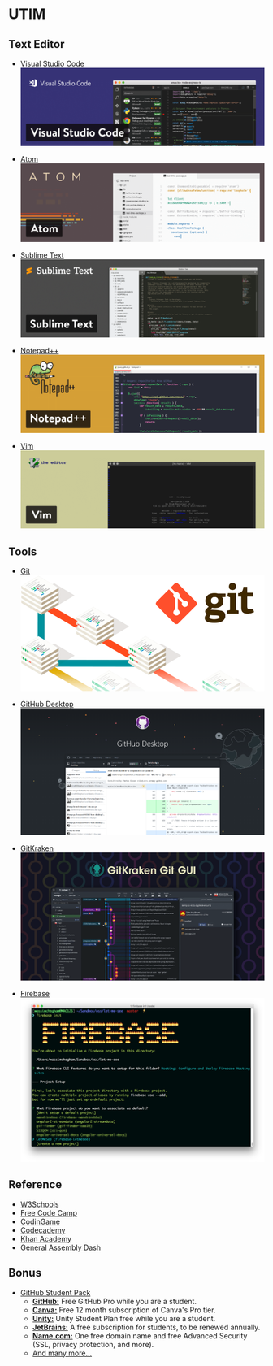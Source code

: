 # UTIM

## Text Editor
* [Visual Studio Code](https://code.visualstudio.com/)
    [![](visual-studio-code-text-editor-1.png)](https://code.visualstudio.com/)

* [Atom](https://atom.io/)
    [![](atom-text-editor-1.png)](https://atom.io/)

* [Sublime Text](https://www.sublimetext.com/3)
    [![](sublime-text-editor-1.png)](https://www.sublimetext.com/3)

* [Notepad++](https://notepad-plus-plus.org/downloads/)
    [![](notepad-plus-plus-text-editor-1-1.png)](https://notepad-plus-plus.org/downloads/)

* [Vim](https://www.vim.org/download.php)
    [![](vim-text-editor-1-1.png)](https://www.vim.org/download.php)

## Tools
* [Git](https://git-scm.com/downloads)
    [![](git-and-the-importnace-of-version-control.gif)](https://www.vim.org/download.php)

* [GitHub Desktop](https://desktop.github.com/)
    [![](desktop.github.com.png)](https://desktop.github.com/)

* [GitKraken](https://www.gitkraken.com/pricing)
    [![](og-git-client.png)](https://www.gitkraken.com/pricing)

* [Firebase](https://www.gitkraken.com/pricing)
    [![](1_bE_i4p9NLvfi5UiTdvHa4A.png)](https://www.gitkraken.com/pricing)

## Reference
- [W3Schools](https://www.w3schools.com/)
- [Free Code Camp](https://www.freecodecamp.org/)
- [CodinGame](https://www.codingame.com/start)
- [Codecademy](https://www.codecademy.com/)
- [Khan Academy](https://www.khanacademy.org/)
- [General Assembly Dash](https://dash.generalassemb.ly/)

## Bonus
- [GitHub Student Pack](https://education.github.com/pack)
    - [**GitHub:**](https://github.com/) Free GitHub Pro while you are a student.
    - [**Canva:**](https://www.canva.com/) Free 12 month subscription of Canva's Pro tier.
    - [**Unity:**](https://unity.com/) Unity Student Plan free while you are a student.
    - [**JetBrains:**](https://www.jetbrains.com/products/) A free subscription for students, to be renewed annually.
    - [**Name.com:**](https://www.name.com/partner/github-students) One free domain name and free Advanced Security (SSL, privacy protection, and more).
    - [And many more...](https://education.github.com/pack)
